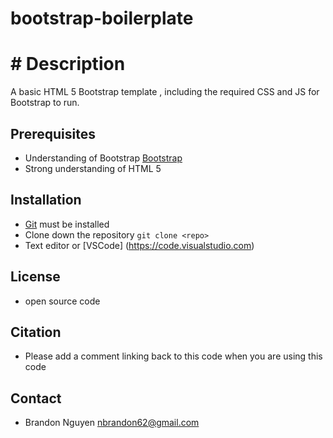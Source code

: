 # bootstrap-boilerplate

# # Description

A basic HTML 5 Bootstrap template , including the required CSS and JS for Bootstrap to run.

## Prerequisites

- Understanding of Bootstrap [Bootstrap](https://getbootstrap.com/)
- Strong understanding of HTML 5 

## Installation

- [Git](https://git-scm.com) must be installed 
- Clone down the repository `git clone <repo>`
- Text editor or [VSCode] (https://code.visualstudio.com)

## License

- open source code

## Citation

- Please add a comment linking back to this code when you are using this code


## Contact

- Brandon Nguyen nbrandon62@gmail.com
 